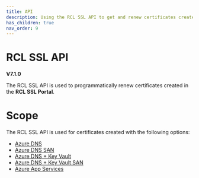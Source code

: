 ```yaml
---
title: API
description: Using the RCL SSL API to get and renew certificates created in the RCL SSL portal
has_children: true
nav_order: 9
---
```


# RCL SSL API
**V7.1.0**

The RCL SSL API is used to programmatically renew certificates created in the **RCL SSL Portal**. 

# Scope

The RCL SSL API is used for certificates created with the following options:

- [Azure DNS](../portal/azure-dns.md)
- [Azure DNS SAN](../portal/azure-dns-san.md)
- [Azure DNS + Key Vault](../portal/azure-keyvault.md)
- [Azure DNS + Key Vault SAN](../portal/azure-keyvault-san.md)
- [Azure App Services](../portal/azure-appservice.md)

